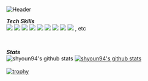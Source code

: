 ![Header](https://capsule-render.vercel.app/api?type=waving&height=200&text=SunHo%20Youn&fontAlignY=40&color=gradient)
<!--
**shyoun94/shyoun94** is a ✨ _special_ ✨ repository because its `README.md` (this file) appears on your GitHub profile.
-->
**_Tech Skills_**
</br>
<img src="https://img.shields.io/badge/HTML-E34F26?style=for-the-badge&logo=html&logoColor=white"></a> <img src="https://img.shields.io/badge/CSS-1572B6?style=for-the-badge&logo=css&logoColor=white"></a> <img src="https://img.shields.io/badge/JavaScript-F7DF1E?style=for-the-badge&logo=javaScript&logoColor=white">  </a> <img src="https://img.shields.io/badge/TypeScript-3178C6?style=for-the-badge&logo=typeScript&logoColor=white"></a> <img src="https://img.shields.io/badge/react-61DAFB?style=for-the-badge&logo=react&logoColor=white"></a> <img src="https://img.shields.io/badge/styled--component-DB7093?style=for-the-badge&logo=styledcomponent&logoColor=white"></a> <img src="https://img.shields.io/badge/redux--toolkit-764ABC?style=for-the-badge&logo=reduxtoolkit&logoColor=white"></a> <img src="https://img.shields.io/badge/recoil-3578E5?style=for-the-badge&logo=recoil&logoColor=white"></a> <img src="https://img.shields.io/badge/next-000000?style=for-the-badge&logo=next&logoColor=white"></a> , etc

<br/>

**_Stats_**
</br>
![shyoun94's github stats](https://github-readme-stats.vercel.app/api?username=shyoun94&show_icons=true)
[![shyoun94's github stats](https://github-readme-stats.vercel.app/api/top-langs/?username=shyoun94&show_icons=true&hide_border=true&title_color=004386&icon_color=004386&layout=compact)](https://github.com/shyoun94)
<br>
<br>
[![trophy](https://github-profile-trophy.vercel.app/?username=shyoun94)](https://github.com/shyoun94/github-profile-trophy)
<br>
